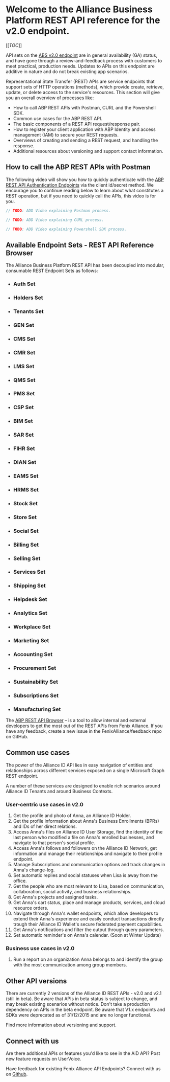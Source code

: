 # Welcome to the Alliance Business Platform REST API reference for the v2.0 endpoint.

[[_TOC_]]

API sets on the <a href="https://fenixalliance.com.co/api/v2/documentation/index.html" target="_blank">ABS v2.0 endpoint</a>
 are in general availability \(GA\) status, and have gone through a review-and-feedback process with customers to meet practical, production needs. Updates to APIs on this endpoint are additive in nature and do not break existing app scenarios.



Representational State Transfer (REST) APIs are service endpoints that support sets of HTTP operations (methods), which provide create, retrieve, update, or delete access to the service's resources. This section will give you an overall overview of processes like:

- How to call ABP REST APIs with Postman, CURL and the Powershell SDK.
- Common use cases for the ABP REST API.
- The basic components of a REST API request/response pair.
- How to register your client application with ABP Identity and access management (IAM) to secure your REST requests.
- Overviews of creating and sending a REST request, and handling the response.
- Additional resources about versioning and support contact information.

## How to call the ABP REST APIs with Postman
The following video will show you how to quickly authenticate with the [ABP REST API Authentication Endpoints](https://fenixalliance.com.co/api/v2/documentation) via the client id/secret method. We encourage you to continue reading below to learn about what constitutes a REST operation, but if you need to quickly call the APIs, this video is for you.

```javascript
// TODO: ADD Video explaining Postman process.
```
```javascript
// TODO: ADD Video explaining CURL process.
```
```javascript
// TODO: ADD Video explaining Powershell SDK process.
```

## Available Endpoint Sets - REST API Reference Browser 

The Alliance Business Platform REST API has been decoupled into modular, consumable REST Endpoint Sets as follows:

- ### Auth Set
- ### Holders Set
- ### Tenants Set
- ### GEN Set
- ### CMS Set
- ### CMR Set
- ### LMS Set
- ### QMS Set
- ### PMS Set
- ### CSP Set
- ### BIM Set
- ### SAR Set
- ### FIHR Set
- ### DIAN Set
- ### EAMS Set
- ### HRMS Set
- ### Stock Set
- ### Store Set
- ### Social Set
- ### Billing Set
- ### Selling Set
- ### Services Set
- ### Shipping Set
- ### Helpdesk Set
- ### Analytics Set
- ### Workplace Set
- ### Marketing Set
- ### Accounting Set
- ### Procurement Set
- ### Sustainability Set
- ### Subscriptions Set
- ### Manufacturing Set


The [ABP REST API Browser](https://fenixalliance.com.co/api/v2/documentation) – is a tool to allow internal and external developers to get the most out of the REST APIs from Fenix Alliance. If you have any feedback, create a new issue in the FenixAlliance/feedback repo on GitHub.



## Common use cases 

The power of the Alliance ID API lies in easy navigation of entities and relationships across different services exposed on a single Microsoft Graph REST endpoint.

A number of these services are designed to enable rich scenarios around Alliance ID Tenants and around Business Contexts.

### User-centric use cases in v2.0

1. Get the profile and photo of Anna, an Alliance ID Holder.
1. Get the profile information about Anna's Business Enrollments \(BPRs\) and IDs of her direct relations.
1. Access Anna's files on Alliance ID User Storage, find the identity of the last person who modified a file on Anna's enrolled businesses, and navigate to that person's social profile.
1. Access Anna's follows and followers on the Alliance ID Network, get information and manage their relationships and navigate to their profile endpoint.
1. Manage Subscriptions and communication options and track changes in Anna's change-log.
1. Set automatic replies and social statuses when Lisa is away from the office.
1. Get the people who are most relevant to Lisa, based on communication, collaboration, social activity, and business relationships.
1. Get Anna's projects and assigned tasks.
1. Get Anna's cart status, place and manage products, services, and cloud resource orders.
1. Navigate through Anna's wallet endpoints, which allow developers to extend their Anna's experience and easily conduct transactions directly trough their Alliance ID Wallet's secure federated payment capabilities.
1. Get Anna's notifications and filter the output through query parameters.
1. Set automatic reminder's on Anna's calendar. \(Soon at Winter Update\)

### Business use cases in v2.0

1. Run a report on an organization Anna belongs to and identify the group with the most communication among group members.




## Other API versions

There are currently 2 versions of the Alliance ID REST APIs - v2.0 and v2.1 \(still in beta\). Be aware that APIs in beta status is subject to change, and may break existing scenarios without notice. Don't take a production dependency on APIs in the beta endpoint. Be aware that V1.x endpoints and SDKs were deprecated as of 31/12/2015  and are no longer functional.

Find more information about versioning and support.

## Connect with us

Are there additional APIs or features you'd like to see in the AiD API? Post new feature requests on UserVoice.

Have feedback for existing Fenix Alliance API Endpoints? Connect with us on [Github](https://github.com/fenixalliance).

